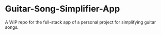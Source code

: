 # Guitar-Song-Simplifier-App
A WIP repo for the full-stack app of a personal project for simplifying guitar songs.
